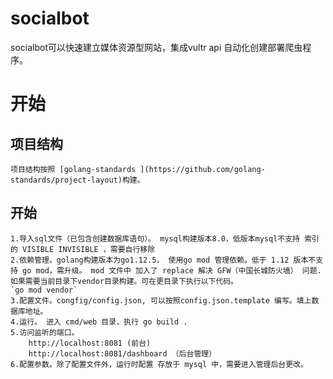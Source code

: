 # socialbot
socialbot可以快速建立媒体资源型网站，集成vultr api 自动化创建部署爬虫程序。

# 开始
## 项目结构
    项目结构按照 [golang-standards ](https://github.com/golang-standards/project-layout)构建。
## 开始
    1.导入sql文件（已包含创建数据库语句）。 mysql构建版本8.0，低版本mysql不支持 索引的 VISIBLE INVISIBLE ，需要自行移除  
    2.依赖管理。golang构建版本为go1.12.5， 使用go mod 管理依赖。低于 1.12 版本不支持 go mod，需升级。 mod 文件中 加入了 replace 解决 GFW（中国长城防火墙） 问题. 
    如果需要当前目录下vendor目录构建。可在更目录下执行以下代码。
    `go mod vendor`
    3.配置文件。congfig/config.json, 可以按照config.json.template 编写。填上数据库地址。
    4.运行。 进入 cmd/web 目录，执行 go build .
    5.访问监听的端口。
        http://localhost:8081 (前台)
        http://localhost:8081/dashboard （后台管理）
    6.配置参数。除了配置文件外，运行时配置 存放于 mysql 中，需要进入管理后台更改。
        